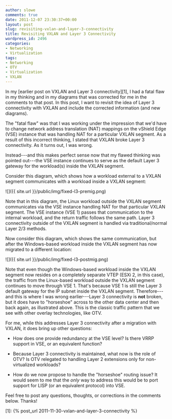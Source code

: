 ```yaml
---
author: slowe
comments: true
date: 2011-12-07 23:30:37+00:00
layout: post
slug: revisiting-vxlan-and-layer-3-connectivity
title: Revisiting VXLAN and Layer 3 Connectivity
wordpress_id: 2496
categories:
- Networking
- Virtualization
tags:
- Networking
- OTV
- Virtualization
- VXLAN
---
```


In my [earlier post on VXLAN and Layer 3 connectivity][1], I had a fatal flaw in my thinking and in my diagrams that was corrected for me in the comments to that post. In this post, I want to revisit the idea of Layer 3 connectivity with VXLAN and include the corrected information (and new diagrams).

The "fatal flaw" was that I was working under the impression that we'd have to change network address translation (NAT) mappings on the vShield Edge (VSE) instance that was handling NAT for a particular VXLAN segment. As a result of this incorrect thinking, I stated that VXLAN broke Layer 3 connectivity. As it turns out, I was wrong.

Instead---and this makes perfect sense now that my flawed thinking was pointed out---the VSE instance continues to serve as the default Layer 3 gateway for the workload(s) inside the VXLAN segment.

Consider this diagram, which shows how a workload external to a VXLAN segment communicates with a workload inside a VXLAN segment:

![]({{ site.url }}/public/img/fixed-l3-premig.png)

Note that in this diagram, the Linux workload outside the VXLAN segment communicates via the VSE instance handling NAT for that particular VXLAN segment. The VSE instance (VSE 1) passes that communication to the internal workload, and the return traffic follows the same path. Layer 3 connectivity outside of the VXLAN segment is handled via traditional/normal Layer 2/3 methods.

Now consider this diagram, which shows the same communication, but after the Windows-based workload inside the VXLAN segment has now migrated to a different location:

![]({{ site.url }}/public/img/fixed-l3-postmig.png)

Note that even though the Windows-based workload inside the VXLAN segment now resides on a completely separate VTEP (ESXi 2, in this case), the traffic from the Linux-based workload outside the VXLAN segment continues to move through VSE 1. That's because VSE 1 is still the Layer 3 default gateway for the IP subnet inside the VXLAN segment. Therefore---and this is where I was wrong earlier---Layer 3 connectivity is **not** broken, but it does have to "horseshoe" across to the other data center and then back again, as illustrated above. This is the classic traffic pattern that we see with other overlay technologies, like OTV.

For me, while this addresses Layer 3 connectivity after a migration with VXLAN, it does bring up other questions:

* How does one provide redundancy at the VSE level? Is there VRRP support in VSE, or an equivalent function?

* Because Layer 3 connectivity is maintained, what now is the role of OTV? Is OTV relegated to handling Layer 2 extensions only for non-virtualized workloads?

* How do we now propose to handle the "horseshoe" routing issue? It would seem to me that the _only_ way to address this would be to port support for LISP (or an equivalent protocol) into VSE.

Feel free to post any questions, thoughts, or corrections in the comments below. Thanks!

[1]: {% post_url 2011-11-30-vxlan-and-layer-3-connectivity %}
